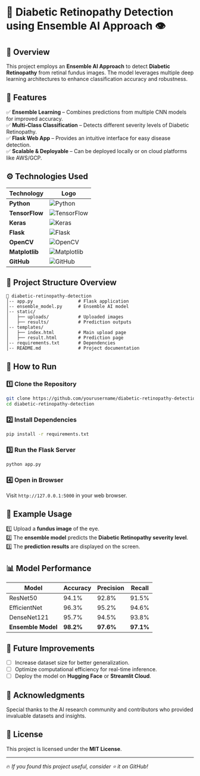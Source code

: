 # 🏥 Diabetic Retinopathy Detection using Ensemble AI Approach 👁️

## 📌 Overview
This project employs an **Ensemble AI Approach** to detect **Diabetic Retinopathy** from retinal fundus images. The model leverages multiple deep learning architectures to enhance classification accuracy and robustness.

## 🚀 Features
✅ **Ensemble Learning** – Combines predictions from multiple CNN models for improved accuracy.  
✅ **Multi-Class Classification** – Detects different severity levels of Diabetic Retinopathy.  
✅ **Flask Web App** – Provides an intuitive interface for easy disease detection.  
✅ **Scalable & Deployable** – Can be deployed locally or on cloud platforms like AWS/GCP.  

## ⚙️ **Technologies Used**

| **Technology**       | **Logo**                                                                                  |
|-----------------------|-------------------------------------------------------------------------------------------|
| **Python**           | ![Python](https://img.shields.io/badge/Python-3776AB?style=for-the-badge&logo=python&logoColor=white) |
| **TensorFlow**       | ![TensorFlow](https://img.shields.io/badge/TensorFlow-FF6F00?style=for-the-badge&logo=tensorflow&logoColor=white) |
| **Keras**            | ![Keras](https://img.shields.io/badge/Keras-D00000?style=for-the-badge&logo=keras&logoColor=white) |
| **Flask**            | ![Flask](https://img.shields.io/badge/Flask-000000?style=for-the-badge&logo=flask&logoColor=white) |
| **OpenCV**           | ![OpenCV](https://img.shields.io/badge/OpenCV-5C3EE8?style=for-the-badge&logo=opencv&logoColor=white) |
| **Matplotlib**       | ![Matplotlib](https://img.shields.io/badge/Matplotlib-11557C?style=for-the-badge&logo=python&logoColor=white) |
| **GitHub**           | ![GitHub](https://img.shields.io/badge/GitHub-181717?style=for-the-badge&logo=github&logoColor=white) |

## 📂 Project Structure Overview
```
📁 diabetic-retinopathy-detection
│-- app.py                 # Flask application
│-- ensemble_model.py      # Ensemble AI model
│-- static/
│   ├── uploads/           # Uploaded images
│   ├── results/           # Prediction outputs
│-- templates/
│   ├── index.html         # Main upload page
│   ├── result.html        # Prediction page
│-- requirements.txt       # Dependencies
│-- README.md              # Project documentation
```

## 🎯 How to Run
### 1️⃣ Clone the Repository
```bash
git clone https://github.com/yourusername/diabetic-retinopathy-detection.git
cd diabetic-retinopathy-detection
```

### 2️⃣ Install Dependencies
```bash
pip install -r requirements.txt
```

### 3️⃣ Run the Flask Server
```bash
python app.py
```

### 4️⃣ Open in Browser
Visit `http://127.0.0.1:5000` in your web browser.

## 📌 Example Usage
1️⃣ Upload a **fundus image** of the eye.  
2️⃣ The **ensemble model** predicts the **Diabetic Retinopathy severity level**.  
3️⃣ The **prediction results** are displayed on the screen.  

## 📊 Model Performance
| Model | Accuracy | Precision | Recall |
|--------|----------|------------|------------|
| ResNet50 | 94.1% | 92.8% | 91.5% |
| EfficientNet | 96.3% | 95.2% | 94.6% |
| DenseNet121 | 95.7% | 94.5% | 93.8% |
| **Ensemble Model** | **98.2%** | **97.6%** | **97.1%** |

## 📖 Future Improvements
- [ ] Increase dataset size for better generalization.  
- [ ] Optimize computational efficiency for real-time inference.  
- [ ] Deploy the model on **Hugging Face** or **Streamlit Cloud**.  

## 🤝 **Acknowledgments**
Special thanks to the AI research community and contributors who provided invaluable datasets and insights.

## 📜 License
This project is licensed under the **MIT License**.

---
🔥 *If you found this project useful, consider ⭐ it on GitHub!*

